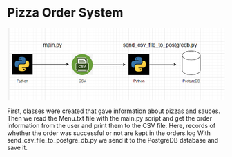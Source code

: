 # Pizza Order System

<img src = "img/architecture.png">

<p>First, classes were created that gave information about pizzas and sauces. Then we read the Menu.txt file with the main.py script and get the order information from the user and print them to the CSV file. Here, records of whether the order was successful or not are kept in the orders.log With send_csv_file_to_postgre_db.py we send it to the PostgreDB database and save it.</p>